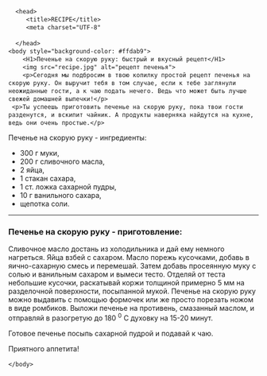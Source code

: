 <!DOCTYPE html>
<html lang="en">


      <head>
         <title>RECIPE</title>
         <meta charset="UTF-8"
         
      </head>
    <body style="background-color: #ffdab9">
        <H1>Печенье на скорую руку: быстрый и вкусный рецепт</H1>
        <img src="recipe.jpg" alt="рецепт печенья">
        <p>Сегодня мы подбросим в твою копилку простой рецепт печенья на скорую руку. Он выручит тебя в том случае, если к тебе заглянули неожиданные гости, а к чаю подать нечего. Ведь что может быть лучше свежей домашней выпечки!</p>
     <p>Ты успеешь приготовить печенье на скорую руку, пока твои гости разденутся, и вскипит чайник. А продукты наверняка найдутся на кухне, ведь они очень простые.</p>

<p>Печенье на скорую руку - ингредиенты:</p>
<ul>
	<li>300 г муки,</li>
    <li>200 г сливочного масла,</li>
    <li>2 яйца,</li>
    <li>1 стакан сахара,</li>
    <li>1 ст. ложка сахарной пудры,</li>
    <li>10 г ванильного сахара,</li>
    <li>щепотка соли.</li>
</ul>
    <hr>

<H3>Печенье на скорую руку - приготовление:</H3>
<p>Сливочное масло достань из холодильника и дай ему немного нагреться. Яйца взбей с сахаром. Масло порежь кусочками, добавь в  яично-сахарную смесь и перемешай. Затем добавь просеянную муку с солью и ванильным сахаром и вымеси тесто.
Отделяй от теста небольшие кусочки, раскатывай коржи толщиной примерно 5 мм на разделочной поверхности, посыпанной мукой. Печенье 
на скорую руку можно выдавить с помощью формочек или же просто порезать ножом в виде ромбиков.
Выложи печенье на противень, смазанный маслом, и отправляй в разогретую до 180 <sup>0</sup> С духовку на 15-20 минут.</p>

<p>Готовое печенье посыпь сахарной пудрой и подавай к чаю.</p>

<p>Приятного аппетита!</p>




    </body> 




 </html>
